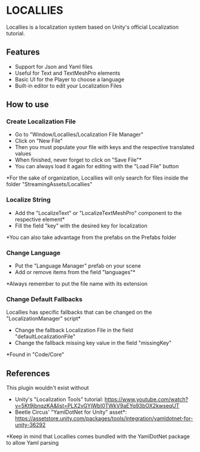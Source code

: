 # LOCALLIES

Locallies is a localization system based on Unity's official Localization tutorial.

## Features
- Support for Json and Yaml files
- Useful for Text and TextMeshPro elements
- Basic UI for the Player to choose a language
- Built-in editor to edit your Localization Files

## How to use
### Create Localization File
- Go to "Window/Locallies/Localization File Manager"
- Click on "New File"
- Then you must populate your file with keys and the respective translated values
- When finished, never forget to click on "Save File"*
- You can always load it again for editing with the "Load File" button

*For the sake of organization, Locallies will only search for files inside the folder "StreamingAssets/Locallies"

### Localize String
- Add the "LocalizeText" or "LocalizeTextMeshPro" component to the respective element*
- Fill the field "key" with the desired key for localization

*You can also take advantage from the prefabs on the Prefabs folder

### Change Language
- Put the "Language Manager" prefab on your scene
- Add or remove items from the field "languages"*

*Always remember to put the file name with its extension

### Change Default Fallbacks
Locallies has specific fallbacks that can be changed on the "LocalizationManager" script*
- Change the fallback Localization File in the field "defaultLocalizationFile"
- Change the fallback missing key value in the field "missingKey" 

*Found in "Code/Core"

## References
This plugin wouldn't exist without
- Unity's "Localization Tools" tutorial: https://www.youtube.com/watch?v=5Kt9jbnqzKA&list=PLX2vGYjWbI0TWkV9aEYq93bOX2kwseqUT
- Beetle Circus' "YamlDotNet for Unity" asset*: https://assetstore.unity.com/packages/tools/integration/yamldotnet-for-unity-36292

*Keep in mind that Locallies comes bundled with the YamlDotNet package to allow Yaml parsing